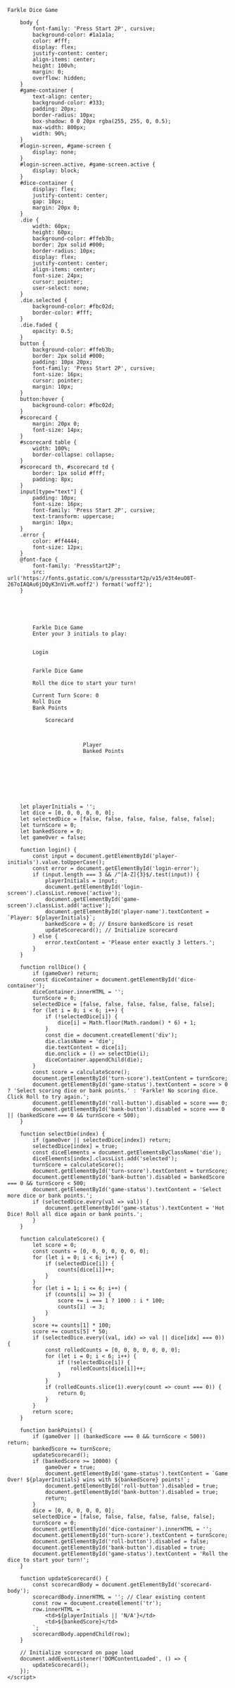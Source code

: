 


    
    
    Farkle Dice Game
    
        body {
            font-family: 'Press Start 2P', cursive;
            background-color: #1a1a1a;
            color: #fff;
            display: flex;
            justify-content: center;
            align-items: center;
            height: 100vh;
            margin: 0;
            overflow: hidden;
        }
        #game-container {
            text-align: center;
            background-color: #333;
            padding: 20px;
            border-radius: 10px;
            box-shadow: 0 0 20px rgba(255, 255, 0, 0.5);
            max-width: 800px;
            width: 90%;
        }
        #login-screen, #game-screen {
            display: none;
        }
        #login-screen.active, #game-screen.active {
            display: block;
        }
        #dice-container {
            display: flex;
            justify-content: center;
            gap: 10px;
            margin: 20px 0;
        }
        .die {
            width: 60px;
            height: 60px;
            background-color: #ffeb3b;
            border: 2px solid #000;
            border-radius: 10px;
            display: flex;
            justify-content: center;
            align-items: center;
            font-size: 24px;
            cursor: pointer;
            user-select: none;
        }
        .die.selected {
            background-color: #fbc02d;
            border-color: #fff;
        }
        .die.faded {
            opacity: 0.5;
        }
        button {
            background-color: #ffeb3b;
            border: 2px solid #000;
            padding: 10px 20px;
            font-family: 'Press Start 2P', cursive;
            font-size: 16px;
            cursor: pointer;
            margin: 10px;
        }
        button:hover {
            background-color: #fbc02d;
        }
        #scorecard {
            margin: 20px 0;
            font-size: 14px;
        }
        #scorecard table {
            width: 100%;
            border-collapse: collapse;
        }
        #scorecard th, #scorecard td {
            border: 1px solid #fff;
            padding: 8px;
        }
        input[type="text"] {
            padding: 10px;
            font-size: 16px;
            font-family: 'Press Start 2P', cursive;
            text-transform: uppercase;
            margin: 10px;
        }
        .error {
            color: #ff4444;
            font-size: 12px;
        }
        @font-face {
            font-family: 'PressStart2P';
            src: url('https://fonts.gstatic.com/s/pressstart2p/v15/e3t4euO8T-267oIAQAu6jDQyK3nVivM.woff2') format('woff2');
        }
    


    
        
            Farkle Dice Game
            Enter your 3 initials to play:
            
            
            Login
        
        
            Farkle Dice Game
            
            Roll the dice to start your turn!
            
            Current Turn Score: 0
            Roll Dice
            Bank Points
            
                Scorecard
                
                    
                        
                            Player
                            Banked Points
                        
                    
                    
                
            
        
    
    
        let playerInitials = '';
        let dice = [0, 0, 0, 0, 0, 0];
        let selectedDice = [false, false, false, false, false, false];
        let turnScore = 0;
        let bankedScore = 0;
        let gameOver = false;

<pre><code>    function login() {
        const input = document.getElementById(&#39;player-initials&#39;).value.toUpperCase();
        const error = document.getElementById(&#39;login-error&#39;);
        if (input.length === 3 &amp;&amp; /^[A-Z]{3}$/.test(input)) {
            playerInitials = input;
            document.getElementById(&#39;login-screen&#39;).classList.remove(&#39;active&#39;);
            document.getElementById(&#39;game-screen&#39;).classList.add(&#39;active&#39;);
            document.getElementById(&#39;player-name&#39;).textContent = `Player: ${playerInitials}`;
            bankedScore = 0; // Ensure bankedScore is reset
            updateScorecard(); // Initialize scorecard
        } else {
            error.textContent = &#39;Please enter exactly 3 letters.&#39;;
        }
    }

    function rollDice() {
        if (gameOver) return;
        const diceContainer = document.getElementById(&#39;dice-container&#39;);
        diceContainer.innerHTML = &#39;&#39;;
        turnScore = 0;
        selectedDice = [false, false, false, false, false, false];
        for (let i = 0; i &lt; 6; i++) {
            if (!selectedDice[i]) {
                dice[i] = Math.floor(Math.random() * 6) + 1;
            }
            const die = document.createElement(&#39;div&#39;);
            die.className = &#39;die&#39;;
            die.textContent = dice[i];
            die.onclick = () =&gt; selectDie(i);
            diceContainer.appendChild(die);
        }
        const score = calculateScore();
        document.getElementById(&#39;turn-score&#39;).textContent = turnScore;
        document.getElementById(&#39;game-status&#39;).textContent = score &gt; 0 ? &#39;Select scoring dice or bank points.&#39; : &#39;Farkle! No scoring dice. Click Roll to try again.&#39;;
        document.getElementById(&#39;roll-button&#39;).disabled = score === 0;
        document.getElementById(&#39;bank-button&#39;).disabled = score === 0 || (bankedScore === 0 &amp;&amp; turnScore &lt; 500);
    }

    function selectDie(index) {
        if (gameOver || selectedDice[index]) return;
        selectedDice[index] = true;
        const diceElements = document.getElementsByClassName(&#39;die&#39;);
        diceElements[index].classList.add(&#39;selected&#39;);
        turnScore = calculateScore();
        document.getElementById(&#39;turn-score&#39;).textContent = turnScore;
        document.getElementById(&#39;bank-button&#39;).disabled = bankedScore === 0 &amp;&amp; turnScore &lt; 500;
        document.getElementById(&#39;game-status&#39;).textContent = &#39;Select more dice or bank points.&#39;;
        if (selectedDice.every(val =&gt; val)) {
            document.getElementById(&#39;game-status&#39;).textContent = &#39;Hot Dice! Roll all dice again or bank points.&#39;;
        }
    }

    function calculateScore() {
        let score = 0;
        const counts = [0, 0, 0, 0, 0, 0, 0];
        for (let i = 0; i &lt; 6; i++) {
            if (selectedDice[i]) {
                counts[dice[i]]++;
            }
        }
        for (let i = 1; i &lt;= 6; i++) {
            if (counts[i] &gt;= 3) {
                score += i === 1 ? 1000 : i * 100;
                counts[i] -= 3;
            }
        }
        score += counts[1] * 100;
        score += counts[5] * 50;
        if (selectedDice.every((val, idx) =&gt; val || dice[idx] === 0)) {
            const rolledCounts = [0, 0, 0, 0, 0, 0, 0];
            for (let i = 0; i &lt; 6; i++) {
                if (!selectedDice[i]) {
                    rolledCounts[dice[i]]++;
                }
            }
            if (rolledCounts.slice(1).every(count =&gt; count === 0)) {
                return 0;
            }
        }
        return score;
    }

    function bankPoints() {
        if (gameOver || (bankedScore === 0 &amp;&amp; turnScore &lt; 500)) return;
        bankedScore += turnScore;
        updateScorecard();
        if (bankedScore &gt;= 10000) {
            gameOver = true;
            document.getElementById(&#39;game-status&#39;).textContent = `Game Over! ${playerInitials} wins with ${bankedScore} points!`;
            document.getElementById(&#39;roll-button&#39;).disabled = true;
            document.getElementById(&#39;bank-button&#39;).disabled = true;
            return;
        }
        dice = [0, 0, 0, 0, 0, 0];
        selectedDice = [false, false, false, false, false, false];
        turnScore = 0;
        document.getElementById(&#39;dice-container&#39;).innerHTML = &#39;&#39;;
        document.getElementById(&#39;turn-score&#39;).textContent = turnScore;
        document.getElementById(&#39;roll-button&#39;).disabled = false;
        document.getElementById(&#39;bank-button&#39;).disabled = true;
        document.getElementById(&#39;game-status&#39;).textContent = &#39;Roll the dice to start your turn!&#39;;
    }

    function updateScorecard() {
        const scorecardBody = document.getElementById(&#39;scorecard-body&#39;);
        scorecardBody.innerHTML = &#39;&#39;; // Clear existing content
        const row = document.createElement(&#39;tr&#39;);
        row.innerHTML = `
            &lt;td&gt;${playerInitials || &#39;N/A&#39;}&lt;/td&gt;
            &lt;td&gt;${bankedScore}&lt;/td&gt;
        `;
        scorecardBody.appendChild(row);
    }

    // Initialize scorecard on page load
    document.addEventListener(&#39;DOMContentLoaded&#39;, () =&gt; {
        updateScorecard();
    });
&lt;/script&gt;
</code></pre>
</body>
</html>

